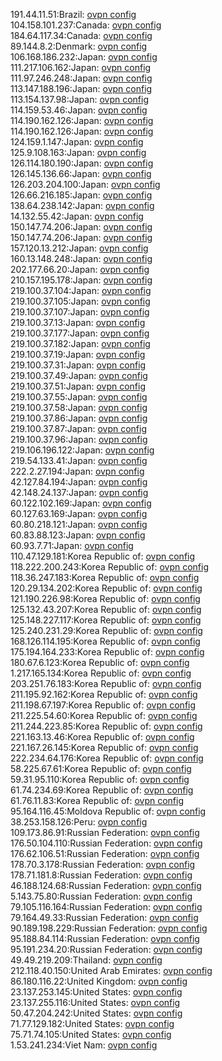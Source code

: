 191.44.11.51:Brazil: [ovpn config](vpn/191_44_11_51.ovpn)  
104.158.101.237:Canada: [ovpn config](vpn/104_158_101_237.ovpn)  
184.64.117.34:Canada: [ovpn config](vpn/184_64_117_34.ovpn)  
89.144.8.2:Denmark: [ovpn config](vpn/89_144_8_2.ovpn)  
106.168.186.232:Japan: [ovpn config](vpn/106_168_186_232.ovpn)  
111.217.106.162:Japan: [ovpn config](vpn/111_217_106_162.ovpn)  
111.97.246.248:Japan: [ovpn config](vpn/111_97_246_248.ovpn)  
113.147.188.196:Japan: [ovpn config](vpn/113_147_188_196.ovpn)  
113.154.137.98:Japan: [ovpn config](vpn/113_154_137_98.ovpn)  
114.159.53.46:Japan: [ovpn config](vpn/114_159_53_46.ovpn)  
114.190.162.126:Japan: [ovpn config](vpn/114_190_162_126.ovpn)  
114.190.162.126:Japan: [ovpn config](vpn/114_190_162_126.ovpn)  
124.159.1.147:Japan: [ovpn config](vpn/124_159_1_147.ovpn)  
125.9.108.163:Japan: [ovpn config](vpn/125_9_108_163.ovpn)  
126.114.180.190:Japan: [ovpn config](vpn/126_114_180_190.ovpn)  
126.145.136.66:Japan: [ovpn config](vpn/126_145_136_66.ovpn)  
126.203.204.100:Japan: [ovpn config](vpn/126_203_204_100.ovpn)  
126.66.216.185:Japan: [ovpn config](vpn/126_66_216_185.ovpn)  
138.64.238.142:Japan: [ovpn config](vpn/138_64_238_142.ovpn)  
14.132.55.42:Japan: [ovpn config](vpn/14_132_55_42.ovpn)  
150.147.74.206:Japan: [ovpn config](vpn/150_147_74_206.ovpn)  
150.147.74.206:Japan: [ovpn config](vpn/150_147_74_206.ovpn)  
157.120.13.212:Japan: [ovpn config](vpn/157_120_13_212.ovpn)  
160.13.148.248:Japan: [ovpn config](vpn/160_13_148_248.ovpn)  
202.177.66.20:Japan: [ovpn config](vpn/202_177_66_20.ovpn)  
210.157.195.178:Japan: [ovpn config](vpn/210_157_195_178.ovpn)  
219.100.37.104:Japan: [ovpn config](vpn/219_100_37_104.ovpn)  
219.100.37.105:Japan: [ovpn config](vpn/219_100_37_105.ovpn)  
219.100.37.107:Japan: [ovpn config](vpn/219_100_37_107.ovpn)  
219.100.37.13:Japan: [ovpn config](vpn/219_100_37_13.ovpn)  
219.100.37.177:Japan: [ovpn config](vpn/219_100_37_177.ovpn)  
219.100.37.182:Japan: [ovpn config](vpn/219_100_37_182.ovpn)  
219.100.37.19:Japan: [ovpn config](vpn/219_100_37_19.ovpn)  
219.100.37.31:Japan: [ovpn config](vpn/219_100_37_31.ovpn)  
219.100.37.49:Japan: [ovpn config](vpn/219_100_37_49.ovpn)  
219.100.37.51:Japan: [ovpn config](vpn/219_100_37_51.ovpn)  
219.100.37.55:Japan: [ovpn config](vpn/219_100_37_55.ovpn)  
219.100.37.58:Japan: [ovpn config](vpn/219_100_37_58.ovpn)  
219.100.37.86:Japan: [ovpn config](vpn/219_100_37_86.ovpn)  
219.100.37.87:Japan: [ovpn config](vpn/219_100_37_87.ovpn)  
219.100.37.96:Japan: [ovpn config](vpn/219_100_37_96.ovpn)  
219.106.196.122:Japan: [ovpn config](vpn/219_106_196_122.ovpn)  
219.54.133.41:Japan: [ovpn config](vpn/219_54_133_41.ovpn)  
222.2.27.194:Japan: [ovpn config](vpn/222_2_27_194.ovpn)  
42.127.84.194:Japan: [ovpn config](vpn/42_127_84_194.ovpn)  
42.148.24.137:Japan: [ovpn config](vpn/42_148_24_137.ovpn)  
60.122.102.169:Japan: [ovpn config](vpn/60_122_102_169.ovpn)  
60.127.63.169:Japan: [ovpn config](vpn/60_127_63_169.ovpn)  
60.80.218.121:Japan: [ovpn config](vpn/60_80_218_121.ovpn)  
60.83.88.123:Japan: [ovpn config](vpn/60_83_88_123.ovpn)  
60.93.7.71:Japan: [ovpn config](vpn/60_93_7_71.ovpn)  
110.47.129.181:Korea Republic of: [ovpn config](vpn/110_47_129_181.ovpn)  
118.222.200.243:Korea Republic of: [ovpn config](vpn/118_222_200_243.ovpn)  
118.36.247.183:Korea Republic of: [ovpn config](vpn/118_36_247_183.ovpn)  
120.29.134.202:Korea Republic of: [ovpn config](vpn/120_29_134_202.ovpn)  
121.190.226.98:Korea Republic of: [ovpn config](vpn/121_190_226_98.ovpn)  
125.132.43.207:Korea Republic of: [ovpn config](vpn/125_132_43_207.ovpn)  
125.148.227.117:Korea Republic of: [ovpn config](vpn/125_148_227_117.ovpn)  
125.240.231.29:Korea Republic of: [ovpn config](vpn/125_240_231_29.ovpn)  
168.126.114.195:Korea Republic of: [ovpn config](vpn/168_126_114_195.ovpn)  
175.194.164.233:Korea Republic of: [ovpn config](vpn/175_194_164_233.ovpn)  
180.67.6.123:Korea Republic of: [ovpn config](vpn/180_67_6_123.ovpn)  
1.217.165.134:Korea Republic of: [ovpn config](vpn/1_217_165_134.ovpn)  
203.251.76.183:Korea Republic of: [ovpn config](vpn/203_251_76_183.ovpn)  
211.195.92.162:Korea Republic of: [ovpn config](vpn/211_195_92_162.ovpn)  
211.198.67.197:Korea Republic of: [ovpn config](vpn/211_198_67_197.ovpn)  
211.225.54.60:Korea Republic of: [ovpn config](vpn/211_225_54_60.ovpn)  
211.244.223.85:Korea Republic of: [ovpn config](vpn/211_244_223_85.ovpn)  
221.163.13.46:Korea Republic of: [ovpn config](vpn/221_163_13_46.ovpn)  
221.167.26.145:Korea Republic of: [ovpn config](vpn/221_167_26_145.ovpn)  
222.234.64.176:Korea Republic of: [ovpn config](vpn/222_234_64_176.ovpn)  
58.225.67.61:Korea Republic of: [ovpn config](vpn/58_225_67_61.ovpn)  
59.31.95.110:Korea Republic of: [ovpn config](vpn/59_31_95_110.ovpn)  
61.74.234.69:Korea Republic of: [ovpn config](vpn/61_74_234_69.ovpn)  
61.76.11.83:Korea Republic of: [ovpn config](vpn/61_76_11_83.ovpn)  
95.164.116.45:Moldova Republic of: [ovpn config](vpn/95_164_116_45.ovpn)  
38.253.158.126:Peru: [ovpn config](vpn/38_253_158_126.ovpn)  
109.173.86.91:Russian Federation: [ovpn config](vpn/109_173_86_91.ovpn)  
176.50.104.110:Russian Federation: [ovpn config](vpn/176_50_104_110.ovpn)  
176.62.106.51:Russian Federation: [ovpn config](vpn/176_62_106_51.ovpn)  
178.70.3.178:Russian Federation: [ovpn config](vpn/178_70_3_178.ovpn)  
178.71.181.8:Russian Federation: [ovpn config](vpn/178_71_181_8.ovpn)  
46.188.124.68:Russian Federation: [ovpn config](vpn/46_188_124_68.ovpn)  
5.143.75.80:Russian Federation: [ovpn config](vpn/5_143_75_80.ovpn)  
79.105.116.164:Russian Federation: [ovpn config](vpn/79_105_116_164.ovpn)  
79.164.49.33:Russian Federation: [ovpn config](vpn/79_164_49_33.ovpn)  
90.189.198.229:Russian Federation: [ovpn config](vpn/90_189_198_229.ovpn)  
95.188.84.114:Russian Federation: [ovpn config](vpn/95_188_84_114.ovpn)  
95.191.234.20:Russian Federation: [ovpn config](vpn/95_191_234_20.ovpn)  
49.49.219.209:Thailand: [ovpn config](vpn/49_49_219_209.ovpn)  
212.118.40.150:United Arab Emirates: [ovpn config](vpn/212_118_40_150.ovpn)  
86.180.116.22:United Kingdom: [ovpn config](vpn/86_180_116_22.ovpn)  
23.137.253.145:United States: [ovpn config](vpn/23_137_253_145.ovpn)  
23.137.255.116:United States: [ovpn config](vpn/23_137_255_116.ovpn)  
50.47.204.242:United States: [ovpn config](vpn/50_47_204_242.ovpn)  
71.77.129.182:United States: [ovpn config](vpn/71_77_129_182.ovpn)  
75.71.74.105:United States: [ovpn config](vpn/75_71_74_105.ovpn)  
1.53.241.234:Viet Nam: [ovpn config](vpn/1_53_241_234.ovpn)  

